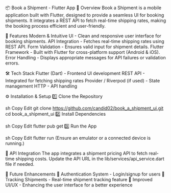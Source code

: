 📦 Book a Shipment - Flutter App
🚀 Overview
Book a Shipment is a mobile application built with Flutter, designed to provide a seamless UI for booking shipments. It integrates a REST API to fetch real-time shipping rates, making the booking process efficient and user-friendly.

🎯 Features
Modern & Intuitive UI - Clean and responsive user interface for booking shipments.
API Integration - Fetches real-time shipping rates using REST API.
Form Validation - Ensures valid input for shipment details.
Flutter Framework - Built with Flutter for cross-platform support (Android & iOS).
Error Handling - Displays appropriate messages for API failures or validation errors.

🛠️ Tech Stack
Flutter (Dart) - Frontend UI development
REST API - Integrated for fetching shipping rates
Provider / Riverpod (if used) - State management
HTTP - API handling

⚙️ Installation & Setup
1️⃣ Clone the Repository

sh
Copy
Edit
git clone https://github.com/candid02/book_a_shipment_ui.git
cd book_a_shipment_ui
2️⃣ Install Dependencies

sh
Copy
Edit
flutter pub get
3️⃣ Run the App

sh
Copy
Edit
flutter run
(Ensure an emulator or a connected device is running.)

🔗 API Integration
The app integrates a shipment pricing API to fetch real-time shipping costs. Update the API URL in the lib/services/api_service.dart file if needed.

🚧 Future Enhancements
🔹 Authentication System - Login/signup for users
🔹 Tracking Shipments - Real-time shipment tracking feature
🔹 Improved UI/UX - Enhancing the user interface for a better experience
